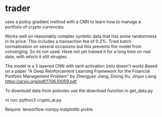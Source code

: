 # trader

uses a policy gradient method with a CNN to learn how to manage a portfolio of crypto currencies.

Works well on reasonably complex syntetic data that has some randomness in its price. This includes a transaction fee of 0.2%.
Tried batch normalization on several occasions but this prevents the model from converging. So its not used.
Have not yet trained it for a long time on real data, with which it still strugles.

The model is a 5 layered CNN with tanh activation (relu doesn't work)
Based on a paper "A Deep Reinforcement Learning Framework for the Financial Portfolio Management Problem" by Zhengyao Jiang,
Dixing Xu, Jinjun Liang https://arxiv.org/pdf/1706.10059.pdf

To download data from poloniex use the download function in get_data.py

ro run: python3 crypto_ai.py

Require:
tensorflow
numpy
matplotlib
pickle

